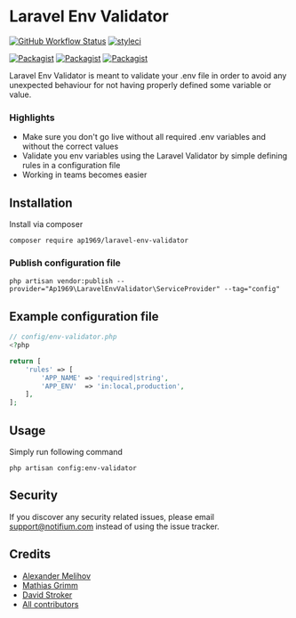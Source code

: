 # Laravel Env Validator

[![GitHub Workflow Status](https://github.com/ap1969/laravel-env-validator/workflows/Run%20tests/badge.svg)](https://github.com/ap1969/laravel-env-validator/actions)
[![styleci](https://styleci.io/repos/78041678/shield)](https://styleci.io/repos/78041678)

[![Packagist](https://img.shields.io/packagist/v/ap1969/laravel-env-validator.svg)](https://packagist.org/packages/ap1969/laravel-env-validator)
[![Packagist](https://poser.pugx.org/ap1969/laravel-env-validator/d/total.svg)](https://packagist.org/packages/ap1969/laravel-env-validator)
[![Packagist](https://img.shields.io/packagist/l/ap1969/laravel-env-validator.svg)](https://packagist.org/packages/ap1969/laravel-env-validator)

Laravel Env Validator is meant to validate your .env file in order to avoid any
unexpected behaviour for not having properly defined some variable or value.

### Highlights

- Make sure you don't go live without all required .env variables and without the correct values
- Validate you env variables using the Laravel Validator by simple defining rules in a configuration file
- Working in teams becomes easier

## Installation

Install via composer

```
composer require ap1969/laravel-env-validator
```

### Publish configuration file

```
php artisan vendor:publish --provider="Ap1969\LaravelEnvValidator\ServiceProvider" --tag="config"
```

## Example configuration file

```php
// config/env-validator.php
<?php

return [
    'rules' => [
        'APP_NAME' => 'required|string',
        'APP_ENV'  => 'in:local,production',
    ],
];
```

## Usage

Simply run following command

```
php artisan config:env-validator
```

## Security

If you discover any security related issues, please email support@notifium.com instead of using the issue tracker.

## Credits

- [Alexander Melihov](https://github.com/melihovv)
- [Mathias Grimm](https://github.com/mathiasgrimm)
- [David Stroker](https://github.com/davidstoker)
- [All contributors](https://github.com/ap1969/laravel-env-validator/graphs/contributors)
